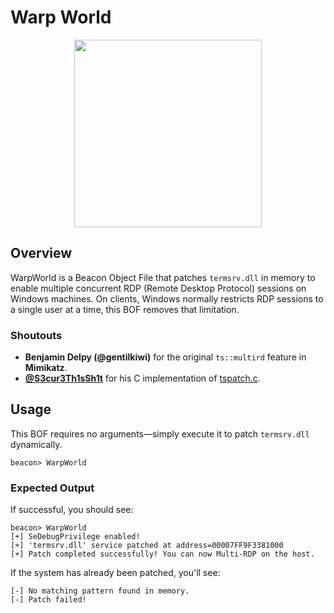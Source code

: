 
# Warp World 

<p align="center">
  <img src="https://cards.scryfall.io/large/front/1/e/1e1a5e62-9170-4117-ae38-761293b11de4.jpg?1599765093" 
       width="300" 
</p>

## Overview

WarpWorld is a Beacon Object File that patches `termsrv.dll` in memory to enable multiple concurrent RDP (Remote Desktop Protocol) sessions on Windows machines. On clients, Windows normally restricts RDP sessions to a single user at a time, this BOF removes that limitation.



### Shoutouts
- **Benjamin Delpy (@gentilkiwi)** for the original `ts::multird` feature in **Mimikatz**.  
- **[@S3cur3Th1sSh1t](https://github.com/S3cur3Th1sSh1t)** for his C implementation of [tspatch.c](https://gist.github.com/S3cur3Th1sSh1t/8294ec59d1ef38cba661697edcfacb9b).  

##  Usage

This BOF requires no arguments—simply execute it to patch `termsrv.dll` dynamically.

```plaintext
beacon> WarpWorld
```

###  Expected Output

If successful, you should see:
```
beacon> WarpWorld
[+] SeDebugPrivilege enabled!
[+] 'termsrv.dll' service patched at address=00007FF9F3381000
[+] Patch completed successfully! You can now Multi-RDP on the host.
```
If the system has already been patched, you'll see:
```
[-] No matching pattern found in memory.
[-] Patch failed!
```
